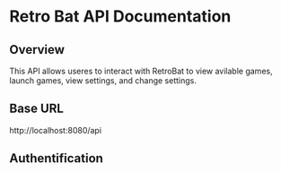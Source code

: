 # Retro Bat API Documentation
## Overview
This API allows useres to interact with RetroBat to view avilable games, launch games, view settings, and change settings. 
## Base URL
http://localhost:8080/api
## Authentification

